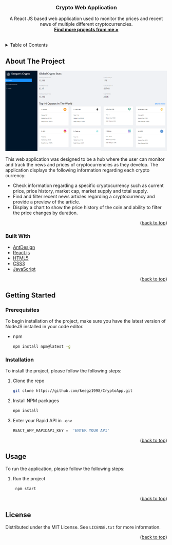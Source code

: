 <div id="top"></div>
<!-- PROJECT LOGO -->
<br />
<div align="center">
  <h3 align="center">Crypto Web Application</h3>
  <p align="center">
    A React JS based web application used to monitor the prices and recent news of multiple different cryptocurrencies.
    <br />
    <a href="https://github.com/keegz1998"><strong>Find more projects from me »</strong></a>
    <br />
    <br />   
</div>

<!-- TABLE OF CONTENTS -->
<details>
  <summary>Table of Contents</summary>
  <ol>
    <li>
      <a href="#about-the-project">About The Project</a>
      <ul>
        <li><a href="#built-with">Built With</a></li>
      </ul>
    </li>
    <li>
      <a href="#getting-started">Getting Started</a>
      <ul>
        <li><a href="#prerequisites">Prerequisites</a></li>
        <li><a href="#installation">Installation</a></li>
      </ul>
    </li>
    <li><a href="#usage">Usage</a></li>    
    <li><a href="#license">License</a></li>   
  </ol>
</details>

<!-- ABOUT THE PROJECT -->
## About The Project

![Screenshot](product-screenshot.PNG)

This web application was designed to be a hub where the user can monitor and track the news and prices of cryptocurrencies as they develop. The application displays the following information regarding each crypto currency:

* Check information regarding a specific cryptocurrency such as current price, price history, market cap, market supply and total supply.
* Find and filter recent news articles regarding a cryptocurrency and provide a preview of the article.
* Display a chart to show the price history of the coin and ability to filter the price changes by duration.
<p align="right">(<a href="#top">back to top</a>)</p>

### Built With


* [AntDesign](https://ant.design/)
* [React.js](https://reactjs.org/)
* [HTML5](https://html5.org/)
* [CSS3](https://www.w3.org/Style/CSS/Overview.en.html)
* [JavaScript](https://www.javascript.com/)


<p align="right">(<a href="#top">back to top</a>)</p>
<!-- GETTING STARTED -->

## Getting Started

### Prerequisites

To begin installation of the project, make sure you have the latest version of NodeJS installed in your code editor.
* npm
  ```sh
  npm install npm@latest -g
  ```

### Installation

To install the project, please follow the following steps:

1. Clone the repo
   ```sh
   git clone https://github.com/keegz1998/CryptoApp.git
   ```
2. Install NPM packages
   ```sh
   npm install
   ```
3. Enter your Rapid API in `.env`
   ```js
   REACT_APP_RAPIDAPI_KEY =  'ENTER YOUR API'
   
   ```


<p align="right">(<a href="#top">back to top</a>)</p>
<!-- USAGE EXAMPLES -->

## Usage

To run the application, please follow the following steps:
1. Run the project
   ```sh
    npm start   
    ```

<p align="right">(<a href="#top">back to top</a>)</p>

<!-- LICENSE -->

## License

Distributed under the MIT License. See `LICENSE.txt` for more information.

<p align="right">(<a href="#top">back to top</a>)</p>











